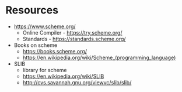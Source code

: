 # Resources

- <https://www.scheme.org/>
    - Online Compiler - <https://try.scheme.org/>
    - Standards - <https://standards.scheme.org/>
- Books on scheme
    - <https://books.scheme.org/>
    - <https://en.wikipedia.org/wiki/Scheme_(programming_language)>
- SLIB
    - library for scheme
    - <https://en.wikipedia.org/wiki/SLIB>
    - <http://cvs.savannah.gnu.org/viewvc/slib/slib/>
